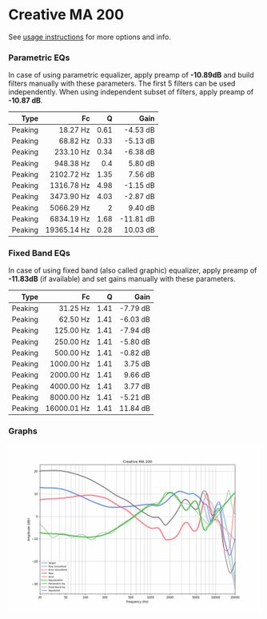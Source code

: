 # Creative MA 200
See [usage instructions](https://github.com/jaakkopasanen/AutoEq#usage) for more options and info.

### Parametric EQs
In case of using parametric equalizer, apply preamp of **-10.89dB** and build filters manually
with these parameters. The first 5 filters can be used independently.
When using independent subset of filters, apply preamp of **-10.87 dB**.

| Type    | Fc          |    Q | Gain      |
|--------:|------------:|-----:|----------:|
| Peaking | 18.27 Hz    | 0.61 | -4.53 dB  |
| Peaking | 68.82 Hz    | 0.33 | -5.13 dB  |
| Peaking | 233.10 Hz   | 0.34 | -6.38 dB  |
| Peaking | 948.38 Hz   | 0.4  | 5.80 dB   |
| Peaking | 2102.72 Hz  | 1.35 | 7.56 dB   |
| Peaking | 1316.78 Hz  | 4.98 | -1.15 dB  |
| Peaking | 3473.90 Hz  | 4.03 | -2.87 dB  |
| Peaking | 5066.29 Hz  | 2    | 9.40 dB   |
| Peaking | 6834.19 Hz  | 1.68 | -11.81 dB |
| Peaking | 19365.14 Hz | 0.28 | 10.03 dB  |

### Fixed Band EQs
In case of using fixed band (also called graphic) equalizer, apply preamp of **-11.83dB**
(if available) and set gains manually with these parameters.

| Type    | Fc          |    Q | Gain     |
|--------:|------------:|-----:|---------:|
| Peaking | 31.25 Hz    | 1.41 | -7.79 dB |
| Peaking | 62.50 Hz    | 1.41 | -6.03 dB |
| Peaking | 125.00 Hz   | 1.41 | -7.94 dB |
| Peaking | 250.00 Hz   | 1.41 | -5.80 dB |
| Peaking | 500.00 Hz   | 1.41 | -0.82 dB |
| Peaking | 1000.00 Hz  | 1.41 | 3.75 dB  |
| Peaking | 2000.00 Hz  | 1.41 | 9.66 dB  |
| Peaking | 4000.00 Hz  | 1.41 | 3.77 dB  |
| Peaking | 8000.00 Hz  | 1.41 | -5.21 dB |
| Peaking | 16000.01 Hz | 1.41 | 11.84 dB |

### Graphs
![](./Creative%20MA%20200.png)